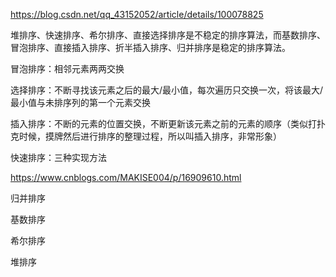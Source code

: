 https://blog.csdn.net/qq_43152052/article/details/100078825

堆排序、快速排序、希尔排序、直接选择排序是不稳定的排序算法，而基数排序、冒泡排序、直接插入排序、折半插入排序、归并排序是稳定的排序算法。



冒泡排序：相邻元素两两交换

选择排序：不断寻找该元素之后的最大/最小值，每次遍历只交换一次，将该最大/最小值与未排序列的第一个元素交换

插入排序：不断的元素的位置交换，不断更新该元素之前的元素的顺序（类似打扑克时候，摸牌然后进行排序的整理过程，所以叫插入排序，非常形象）

快速排序：三种实现方法

https://www.cnblogs.com/MAKISE004/p/16909610.html

归并排序

基数排序

希尔排序

堆排序